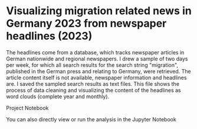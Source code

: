 # Visualizing migration related news in Germany 2023 from newspaper headlines (2023)

The headlines come from a database, which tracks newspaper articles in German nationwide
and regional newspapers. I drew a sample of two days per week, for which all search results for the search string "migration",
published in the German press and relating to Germany, were retrieved. The article content itself is not available,
newspaper information and headlines are.
I saved the sampled search results as text files. This file shows the process of data cleaning and visualizing the
content of the headlines as word clouds (complete year and monthly).

Project Notebook

You can also directly view or run the analysis in the Jupyter Notebook
